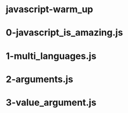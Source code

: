 # javascript-warm_up
# 0-javascript_is_amazing.js
# 1-multi_languages.js
# 2-arguments.js
# 3-value_argument.js
